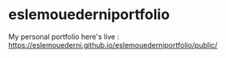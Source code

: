 # eslemouederniportfolio
My personal portfolio
here's live : https://eslemouederni.github.io/eslemouederniportfolio/public/
